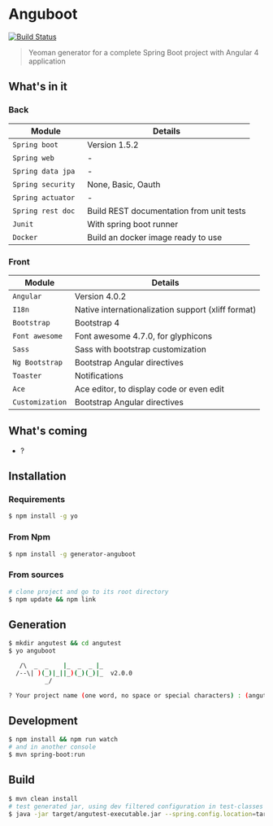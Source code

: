 # Anguboot

[![Build Status](https://travis-ci.org/fonimus/anguboot2.svg?branch=master)](https://travis-ci.org/fonimus/anguboot2)

> Yeoman generator for a complete Spring Boot project with Angular 4 application

## What's in it

### Back

Module | Details
--- | ---
`Spring boot` | Version 1.5.2
`Spring web` | -
`Spring data jpa` | -
`Spring security ` | None, Basic, Oauth
`Spring actuator` | -
`Spring rest doc` | Build REST documentation from unit tests
`Junit` | With spring boot runner
`Docker` | Build an docker image ready to use

### Front

Module | Details
--- | ---
`Angular` | Version 4.0.2
`I18n` | Native internationalization support (xliff format)
`Bootstrap` | Bootstrap 4
`Font awesome` | Font awesome 4.7.0, for glyphicons
`Sass` | Sass with bootstrap customization
`Ng Bootstrap` | Bootstrap Angular directives
`Toaster` | Notifications
`Ace` | Ace editor, to display code or even edit
`Customization` | Bootstrap Angular directives

## What's coming

* ?

## Installation

### Requirements

```bash
$ npm install -g yo
```

### From Npm

```bash
$ npm install -g generator-anguboot
```

### From sources

```bash
# clone project and go to its root directory
$ npm update && npm link
```

## Generation

```bash
$ mkdir angutest && cd angutest
$ yo anguboot

   /\  _  _    |_  _  _ |_
  /--\| )(_)|_||_)(_)(_)|_  v2.0.0
          _/

? Your project name (one word, no space or special characters) : (angutest)
```

## Development

```bash
$ npm install && npm run watch
# and in another console
$ mvn spring-boot:run
```

## Build

```bash
$ mvn clean install
# test generated jar, using dev filtered configuration in test-classes
$ java -jar target/angutest-executable.jar --spring.config.location=target/test-classes/
```
